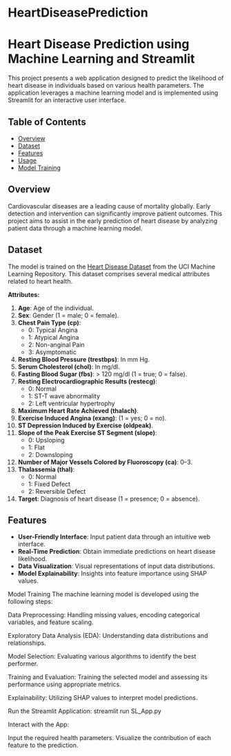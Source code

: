 # HeartDiseasePrediction

# Heart Disease Prediction using Machine Learning and Streamlit

This project presents a web application designed to predict the likelihood of heart disease in individuals based on various health parameters. The application leverages a machine learning model and is implemented using Streamlit for an interactive user interface.

## Table of Contents

- [Overview](#overview)
- [Dataset](#dataset)
- [Features](#features)
- [Usage](#usage)
- [Model Training](#model-training)

## Overview

Cardiovascular diseases are a leading cause of mortality globally. Early detection and intervention can significantly improve patient outcomes. This project aims to assist in the early prediction of heart disease by analyzing patient data through a machine learning model.

## Dataset

The model is trained on the [Heart Disease Dataset](https://archive.ics.uci.edu/ml/datasets/heart+disease) from the UCI Machine Learning Repository. This dataset comprises several medical attributes related to heart health.

**Attributes:**

1. **Age**: Age of the individual.
2. **Sex**: Gender (1 = male; 0 = female).
3. **Chest Pain Type (cp)**:
   - 0: Typical Angina
   - 1: Atypical Angina
   - 2: Non-anginal Pain
   - 3: Asymptomatic
4. **Resting Blood Pressure (trestbps)**: In mm Hg.
5. **Serum Cholesterol (chol)**: In mg/dl.
6. **Fasting Blood Sugar (fbs)**: > 120 mg/dl (1 = true; 0 = false).
7. **Resting Electrocardiographic Results (restecg)**:
   - 0: Normal
   - 1: ST-T wave abnormality
   - 2: Left ventricular hypertrophy
8. **Maximum Heart Rate Achieved (thalach)**.
9. **Exercise Induced Angina (exang)**: (1 = yes; 0 = no).
10. **ST Depression Induced by Exercise (oldpeak)**.
11. **Slope of the Peak Exercise ST Segment (slope)**:
    - 0: Upsloping
    - 1: Flat
    - 2: Downsloping
12. **Number of Major Vessels Colored by Fluoroscopy (ca)**: 0–3.
13. **Thalassemia (thal)**:
    - 0: Normal
    - 1: Fixed Defect
    - 2: Reversible Defect
14. **Target**: Diagnosis of heart disease (1 = presence; 0 = absence).

## Features

- **User-Friendly Interface**: Input patient data through an intuitive web interface.
- **Real-Time Prediction**: Obtain immediate predictions on heart disease likelihood.
- **Data Visualization**: Visual representations of input data distributions.
- **Model Explainability**: Insights into feature importance using SHAP values.

Model Training
The machine learning model is developed using the following steps:

Data Preprocessing: Handling missing values, encoding categorical variables, and feature scaling.

Exploratory Data Analysis (EDA): Understanding data distributions and relationships.

Model Selection: Evaluating various algorithms to identify the best performer.

Training and Evaluation: Training the selected model and assessing its performance using appropriate metrics.

Explainability: Utilizing SHAP values to interpret model predictions.


Run the Streamlit Application:
streamlit run SL_App.py

Interact with the App:

Input the required health parameters.
Visualize the contribution of each feature to the prediction.
